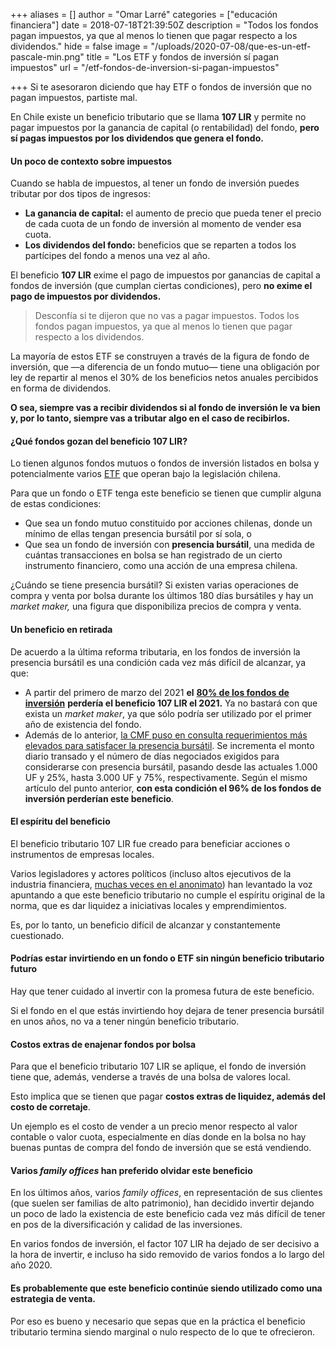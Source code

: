 +++
aliases = []
author = "Omar Larré"
categories = ["educación financiera"]
date = 2018-07-18T21:39:50Z
description = "Todos los fondos pagan impuestos, ya que al menos lo tienen que pagar respecto a los dividendos."
hide = false
image = "/uploads/2020-07-08/que-es-un-etf-pascale-min.png"
title = "Los ETF y fondos de inversión sí pagan impuestos"
url = "/etf-fondos-de-inversion-si-pagan-impuestos"

+++
Si te asesoraron diciendo que hay ETF o fondos de inversión que no pagan impuestos, partiste mal.

En Chile existe un beneficio tributario que se llama **107 LIR** y permite no pagar impuestos por la ganancia de capital (o rentabilidad) del fondo, **pero sí pagas impuestos por los dividendos que genera el fondo.**

#### Un poco de contexto sobre impuestos

Cuando se habla de impuestos, al tener un fondo de inversión puedes tributar por dos tipos de ingresos:

* **La ganancia de capital:** el aumento de precio que pueda tener el precio de cada cuota de un fondo de inversión al momento de vender esa cuota.
* **Los dividendos del fondo:** beneficios que se reparten a todos los partícipes del fondo a menos una vez al año.

El beneficio **107 LIR** exime el pago de impuestos por ganancias de capital a fondos de inversión (que cumplan ciertas condiciones), pero **no exime el pago de impuestos por dividendos.**

> Desconfía si te dijeron que no vas a pagar impuestos. Todos los fondos pagan impuestos, ya que al menos lo tienen que pagar respecto a los dividendos.

La mayoría de estos ETF se construyen a través de la figura de fondo de inversión, que —a diferencia de un fondo mutuo— tiene una obligación por ley de repartir al menos el 30% de los beneficios netos anuales percibidos en forma de dividendos.

**O sea, siempre vas a recibir dividendos si al fondo de inversión le va bien y, por lo tanto, siempre vas a tributar algo en el caso de recibirlos.**

#### ¿Qué fondos gozan del beneficio 107 LIR?

Lo tienen algunos fondos mutuos o fondos de inversión listados en bolsa y potencialmente varios [ETF](https://edu.fintual.cl/el-porqu%C3%A9-fintual-usa-etfs-77b7e7336f86/) que operan bajo la legislación chilena.

Para que un fondo o ETF tenga este beneficio se tienen que cumplir alguna de estas condiciones:

* Que sea un fondo mutuo constituido por acciones chilenas, donde un mínimo de ellas tengan presencia bursátil por sí sola, o
* Que sea un fondo de inversión con **presencia bursátil**, una medida de cuántas transacciones en bolsa se han registrado de un cierto instrumento financiero, como una acción de una empresa chilena.

¿Cuándo se tiene presencia bursátil? Si existen varias operaciones de compra y venta por bolsa durante los últimos 180 días bursátiles y hay un _market maker,_ una figura que disponibiliza precios de compra y venta.

#### Un beneficio en retirada

De acuerdo a la última reforma tributaria, en los fondos de inversión la presencia bursátil es una condición cada vez más difícil de alcanzar, ya que:

* A partir del primero de marzo del 2021 **el** [**80% de los fondos de inversión**](https://www.elmercurio.com/inversiones/noticias/columnas/2020/03/19/bolsa-chilena-las-tragedias-nunca-llegan-solas.aspx) **perdería el beneficio 107 LIR el 2021.** Ya no bastará con que exista un _market maker_, ya que sólo podría ser utilizado por el primer año de existencia del fondo.
* Además de lo anterior, [la CMF puso en consulta requerimientos más elevados para satisfacer la presencia bursátil](http://www.cmfchile.cl/portal/prensa/604/w3-article-27473.html). Se incrementa el monto diario transado y el número de días negociados exigidos para considerarse con presencia bursátil, pasando desde las actuales 1.000 UF y 25%, hasta 3.000 UF y 75%, respectivamente. Según el mismo artículo del punto anterior, **con esta condición el 96% de los fondos de inversión perderían este beneficio**.

#### El espíritu del beneficio

El beneficio tributario 107 LIR fue creado para beneficiar acciones o instrumentos de empresas locales.

Varios legisladores y actores políticos (incluso altos ejecutivos de la industria financiera, [muchas veces en el anonimato](https://www.elmercurio.com/Inversiones/Noticias/Analisis/2019/03/27/Mercado-analiza-opciones-y-mejoras-para-market-makers.aspx)) han levantado la voz apuntando a que este beneficio tributario no cumple el espíritu original de la norma, que es dar liquidez a iniciativas locales y emprendimientos.

Es, por lo tanto, un beneficio difícil de alcanzar y constantemente cuestionado.

#### Podrías estar invirtiendo en un fondo o ETF sin ningún beneficio tributario futuro

Hay que tener cuidado al invertir con la promesa futura de este beneficio.

Si el fondo en el que estás invirtiendo hoy dejara de tener presencia bursátil en unos años, no va a tener ningún beneficio tributario.

#### Costos extras de enajenar fondos por bolsa

Para que el beneficio tributario 107 LIR se aplique, el fondo de inversión tiene que, además, venderse a través de una bolsa de valores local.

Esto implica que se tienen que pagar **costos extras de liquidez, además del costo de corretaje**.

Un ejemplo es el costo de vender a un precio menor respecto al valor contable o valor cuota, especialmente en días donde en la bolsa no hay buenas puntas de compra del fondo de inversión que se está vendiendo.

#### Varios _family offices_ han preferido olvidar este beneficio

En los últimos años, varios _family offices_, en representación de sus clientes (que suelen ser familias de alto patrimonio), han decidido invertir dejando un poco de lado la existencia de este beneficio cada vez más difícil de tener en pos de la diversificación y calidad de las inversiones.

En varios fondos de inversión, el factor 107 LIR ha dejado de ser decisivo a la hora de invertir, e incluso ha sido removido de varios fondos a lo largo del año 2020.

#### Es probablemente que este beneficio continúe siendo utilizado como una estrategia de venta.

Por eso es bueno y necesario que sepas que en la práctica el beneficio tributario termina siendo marginal o nulo respecto de lo que te ofrecieron.